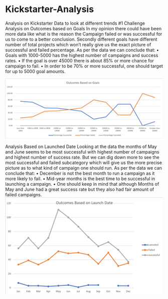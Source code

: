 # Kickstarter-Analysis
Analysis on Kickstarter Data to look at different trends
#1 Challenge 
Analysis on Outcomes based on Goals
In my opinion there could have been more data like what is the reason the Campaign failed or was successful for us to come to a better conclusion.  Secondly different goals have different number of total projects which won’t really give us the exact picture of successful and failed percentage.
As per the data we can conclude that:
•	Goals with 1000-5000 has the highest number of campaigns and success rates.
•	If the goal is over 45000 there is about 85% or more chance for campaign to fail.
•	In order to be 70% or more successful, one should target for up to 5000 goal amounts.

![alt text](https://github.com/29bharat/Kickstarter-Analysis/blob/master/Outcomes%20Based%20on%20Goals.png)

Analysis Based on Launched Date
Looking at the data the months of May and June seems to be most successful with highest number of campaigns and highest number of success rate. But we can dig down more to see the most successful and failed subcategory which will give us the more precise picture as to what kind of campaign one should run.
As per the data we can conclude that:
•	December is not the best month to run a campaign as it more likely to fail.
•	Mid-year months is the best time to be successful in launching a campaign.
•	One should keep in mind that although Months of May and June had a great success rate but they also had fair amount of failed campaigns.
![alt text](https://github.com/29bharat/Kickstarter-Analysis/blob/master/Outcomes%20based%20on%20Launched%20Date.png)
